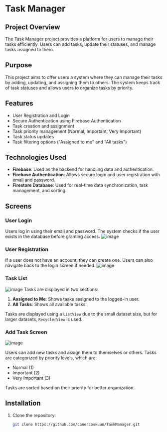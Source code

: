 # Task Manager

## Project Overview
The Task Manager project provides a platform for users to manage their tasks efficiently. Users can add tasks, update their statuses, and manage tasks assigned to them.

## Purpose
This project aims to offer users a system where they can manage their tasks by adding, updating, and assigning them to others. The system keeps track of task statuses and allows users to organize tasks by priority.

## Features
- User Registration and Login
- Secure Authentication using Firebase Authentication
- Task creation and assignment
- Task priority management (Normal, Important, Very Important)
- Task status updates
- Task filtering options ("Assigned to me" and "All tasks")
  
## Technologies Used
- **Firebase**: Used as the backend for handling data and authentication.
- **Firebase Authentication**: Allows secure login and user registration with email and password.
- **Firestore Database**: Used for real-time data synchronization, task management, and sorting.

## Screens
### User Login
Users log in using their email and password. The system checks if the user exists in the database before granting access.
![image](https://github.com/user-attachments/assets/171f121b-1904-4202-b6bf-ffac74e7c1a7)


### User Registration
If a user does not have an account, they can create one. Users can also navigate back to the login screen if needed.
![image](https://github.com/user-attachments/assets/38ee93bc-e825-4775-820e-e9bc9c6640c3)


### Task List
![image](https://github.com/user-attachments/assets/f09e8944-f8cd-4a87-aa31-9fc543f343cf)
Tasks are displayed in two sections:
1. **Assigned to Me**: Shows tasks assigned to the logged-in user.
2. **All Tasks**: Shows all available tasks.
   
Tasks are displayed using a `ListView` due to the small dataset size, but for larger datasets, `RecyclerView` is used.

### Add Task Screen
![image](https://github.com/user-attachments/assets/1db8b7ce-d61b-4876-8507-3673f3fd3999)

Users can add new tasks and assign them to themselves or others. Tasks are categorized by priority levels, which are:
- Normal (1)
- Important (2)
- Very Important (3)

Tasks are sorted based on their priority for better organization.

## Installation
1. Clone the repository:
   ```bash
   git clone https://github.com/canercoskuun/TaskManager.git

